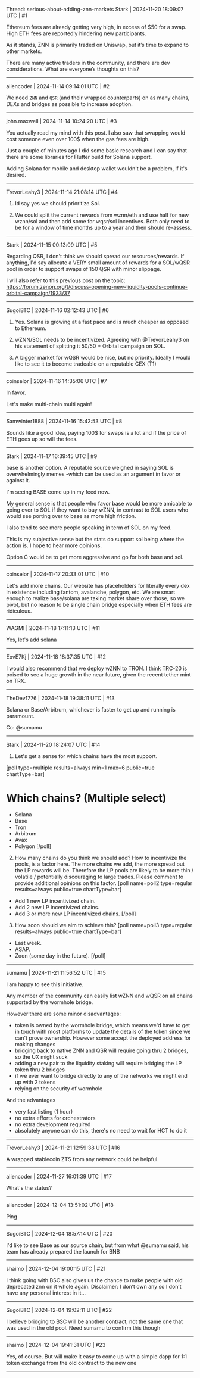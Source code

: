 Thread: serious-about-adding-znn-markets
Stark | 2024-11-20 18:09:07 UTC | #1

Ethereum fees are already getting very high, in excess of $50 for a swap. High ETH fees are reportedly hindering new participants. 

As it stands, ZNN is primarily traded on Uniswap, but it’s time to expand to other markets.

There are many active traders in the community, and there are dev considerations. What are everyone’s thoughts on this?

-------------------------

aliencoder | 2024-11-14 09:14:01 UTC | #2

We need `ZNN` and `QSR` (and their wrapped counterparts) on as many chains, DEXs and bridges as possible to increase adoption.

-------------------------

john.maxwell | 2024-11-14 10:24:20 UTC | #3

You actually read my mind with this post. I also saw that swapping would cost someone even over 100$ when the gas fees are high. 

Just a couple of minutes ago I did some basic research and I can say that there are some libraries for Flutter build for Solana support.

Adding Solana for mobile and desktop wallet wouldn't be a problem, if it's desired.

-------------------------

TrevorLeahy3 | 2024-11-14 21:08:14 UTC | #4

1. Id say yes we should prioritize Sol. 

2. We could split the current rewards from wznn/eth and use half for new wznn/sol and then add some for wqsr/sol incentives. Both only need to be for a window of time months up to a year and then should re-assess.

-------------------------

Stark | 2024-11-15 00:13:09 UTC | #5

Regarding QSR, I don't think we should spread our resources/rewards. If anything, I'd say allocate a VERY small amount of rewards for a SOL/wQSR pool in order to support swaps of 150 QSR with minor slippage.

I will also refer to this previous post on the topic:
https://forum.zenon.org/t/discuss-opening-new-liquidity-pools-continue-orbital-campaign/1933/37

-------------------------

SugoiBTC | 2024-11-16 02:12:43 UTC | #6

1. Yes. Solana is growing at a fast pace and is much cheaper as opposed to Ethereum.

2. wZNN/SOL needs to be incentivized. Agreeing with @TrevorLeahy3 on his statement of splitting it 50/50 + Orbital campaign on SOL.

3. A bigger market for wQSR would be nice, but no priority. Ideally I would like to see it to become tradeable on a reputable CEX (T1)

-------------------------

coinselor | 2024-11-16 14:35:06 UTC | #7

In favor.

Let's make multi-chain multi again!

-------------------------

Samwinter1888 | 2024-11-16 15:42:53 UTC | #8

Sounds like a good idea, paying 100$ for swaps is a lot and if the price of ETH goes up so will the fees.

-------------------------

Stark | 2024-11-17 16:39:45 UTC | #9

base is another option. A reputable source weighed in saying SOL is overwhelmingly memes -which can be used as an argument in favor or against it.

I'm seeing BASE come up in my feed now.

My general sense is that people who favor base would be more amicable to going over to SOL if they want to buy wZNN, in contrast to SOL users who would see porting over to base as more high friction.

I also tend to see more people speaking in term of SOL on my feed. 

This is my subjective sense but the stats do support sol being where the action is. I hope to hear more opinions.

Option C would be to get more aggressive and go for both base and sol.

-------------------------

coinselor | 2024-11-17 20:33:01 UTC | #10

Let's add more chains. Our website has placeholders for literally every dex in existence including fantom, avalanche, polygon, etc. We are smart enough to realize base/solana are taking market share over those, so we pivot, but no reason to be single chain bridge especially when ETH fees are ridiculous.

-------------------------

WAGMI | 2024-11-18 17:11:13 UTC | #11

Yes, let's add solana

-------------------------

EovE7Kj | 2024-11-18 18:37:35 UTC | #12

I would also recommend that we deploy wZNN to TRON. I think TRC-20 is poised to see a huge growth in the near future, given the recent tether mint on TRX.

-------------------------

TheDev1776 | 2024-11-18 19:38:11 UTC | #13

Solana or Base/Arbitrum, whichever is faster to get up and running is paramount.

Cc: @sumamu

-------------------------

Stark | 2024-11-20 18:24:07 UTC | #14

1. Let's get a sense for which chains have the most support.

[poll type=multiple results=always min=1 max=6 public=true chartType=bar]
# Which chains? (Multiple select)
* Solana
* Base
* Tron
* Arbitrum
* Avax
* Polygon
[/poll]

2. How many chains do you think we should add? How to incentivize the pools, is a factor here. The more chains we add, the more spread out the LP rewards will be. Therefore the LP pools are likely to be more thin / volatile / potentially discouraging to large trades. Please comment to provide additional opinions on this factor.
[poll name=poll2 type=regular results=always public=true chartType=bar]
* Add 1 new LP incentivized chain.
* Add 2 new LP incentivized chains.
* Add 3 or more new LP incentivized chains.
[/poll]
3. How soon should we aim to achieve this?
[poll name=poll3 type=regular results=always public=true chartType=bar]
* Last week.
* ASAP.
* Zoon (some day in the future).
[/poll]

-------------------------

sumamu | 2024-11-21 11:56:52 UTC | #15

I am happy to see this initiative. 

Any member of the community can easily list wZNN and wQSR on all chains supported by the wormhole bridge.

However there are some minor disadvantages:
- token is owned by the wormhole bridge, which means we'd have to get in touch with most platforms to update the details of the token since we can't prove ownership. However some accept the deployed address for making changes
- bridging back to native ZNN and QSR will require going thru 2 bridges, so the UX might suck
- adding a new pair to the liquidity staking will require bridging the LP token thru 2 bridges
- if we ever want to bridge directly to any of the networks we might end up with 2 tokens
- relying on the security of wormhole

And the advantages
- very fast listing (1 hour)
- no extra efforts for orchestrators
- no extra development required
- absolutely anyone can do this, there's no need to wait for HCT to do it

-------------------------

TrevorLeahy3 | 2024-11-21 12:59:38 UTC | #16

A wrapped stablecoin ZTS from any network could be helpful.

-------------------------

aliencoder | 2024-11-27 16:01:39 UTC | #17

What's the status?

-------------------------

aliencoder | 2024-12-04 13:51:02 UTC | #18

Ping

-------------------------

SugoiBTC | 2024-12-04 18:57:14 UTC | #20

I'd like to see Base as our source chain, but from what @sumamu said, his team has already prepared the launch for BNB

-------------------------

shaimo | 2024-12-04 19:00:15 UTC | #21

I think going with BSC also gives us the chance to make people with old deprecated znn on it whole again. Disclaimer: I don’t own any so I don’t have any personal interest in it…

-------------------------

SugoiBTC | 2024-12-04 19:02:11 UTC | #22

I believe bridging to BSC will be another contract, not the same one that was used in the old pool. Need sumamu to confirm this though

-------------------------

shaimo | 2024-12-04 19:41:31 UTC | #23

Yes, of course. But will make it easy to come up with a simple dapp for 1:1 token exchange from the old contract to the new one

-------------------------

